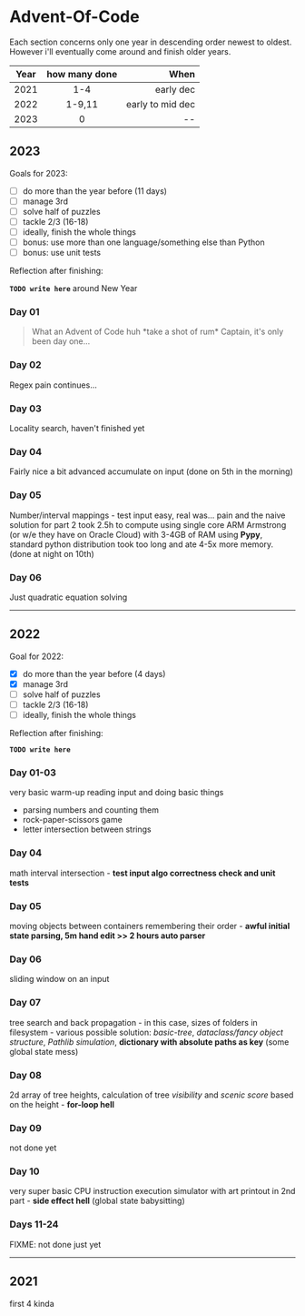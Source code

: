 # Advent-Of-Code

Each section concerns only one year in descending order newest to oldest.
However i'll eventually come around and finish older years.

| Year | how many done |  When |
|:----:|:-------------:|------:|
| 2021 | 1-4           | early dec |
| 2022 | 1-9,11        | early to mid dec |
| 2023 | 0             | -- |

## 2023

Goals for 2023:

- [ ] do more than the year before (11 days)
- [ ] manage 3rd
- [ ] solve half of puzzles
- [ ] tackle 2/3 (16-18)
- [ ] ideally, finish the whole things
- [ ] bonus: use more than one language/something else than Python
- [ ] bonus: use unit tests

Reflection after finishing:

**`TODO write here`** around New Year

### Day 01

>What an Advent of Code huh \*take a shot of rum\*
>Captain, it's only been day one...

### Day 02

Regex pain continues...

### Day 03

Locality search, haven't finished yet

### Day 04

Fairly nice a bit advanced accumulate on input (done on 5th in the morning)

### Day 05

Number/interval mappings - test input easy, real was... pain and the naive solution
for part 2 took 2.5h to compute using single core ARM Armstrong (or w/e they have on Oracle Cloud)
with 3-4GB of RAM using **Pypy**, standard python distribution took too long and ate 4-5x more memory.
(done at night on 10th)

### Day 06

Just quadratic equation solving

---

## 2022

Goal for 2022:

- [x] do more than the year before (4 days)
- [x] manage 3rd
- [ ] solve half of puzzles
- [ ] tackle 2/3 (16-18)
- [ ] ideally, finish the whole things

Reflection after finishing:

**`TODO write here`**

### Day 01-03

very basic warm-up reading input and doing basic things

- parsing numbers and counting them
- rock-paper-scissors game
- letter intersection between strings

### Day 04

math interval intersection - **test input algo correctness check and unit tests**

### Day 05

moving objects between containers remembering their order - **awful initial state parsing, 5m hand edit >> 2 hours auto parser**

### Day 06

sliding window on an input

### Day 07

tree search and back propagation - in this case, sizes of folders in filesystem - various possible solution: *basic-tree*, *dataclass/fancy object structure*, *Pathlib simulation*, **dictionary with absolute paths as key** (some global state mess)

### Day 08

2d array of tree heights, calculation of tree *visibility* and *scenic score* based on the height - **for-loop hell**

### Day 09

not done yet

### Day 10

very super basic CPU instruction execution simulator with art printout in 2nd part - **side effect hell** (global state babysitting)

### Days 11-24

FIXME: not done just yet

---

## 2021

first 4 kinda
